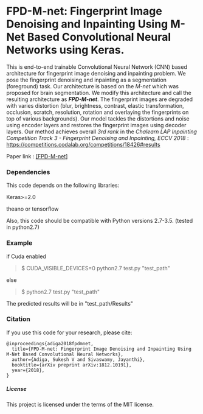 # FPD-M-net: Fingerprint Image Denoising and Inpainting Using M-Net Based Convolutional Neural Networks using Keras.

This is end-to-end trainable Convolutional Neural Network (CNN) based architecture for fingerprint image denoising and inpainting problem. We pose the fingerprint denoising and inpainting as a segmentation (foreground) task. Our architecture is based on the _M-net_ which was proposed for brain segmentation. We modify this architecture and call the resulting architecture as **_FPD-M-net_**. The fingerprint images are degraded with varies distortion (blur, brightness, contrast, elastic transformation, occlusion, scratch, resolution, rotation and overlaying the fingerprints on top of various backgrounds). Our model tackles the distortions and noise using encoder layers and restores the fingerprint images using decoder layers. Our method achieves overall _3rd rank_ in the _Chalearn LAP Inpainting Competition Track 3 - Fingerprint Denoising and Inpainting, ECCV 2018_ : https://competitions.codalab.org/competitions/18426#results

Paper link : [[FPD-M-net]](https://arxiv.org/abs/1812.10191)

### Dependencies
This code depends on the following libraries:

Keras>=2.0

theano or tensorflow

Also, this code should be compatible with Python versions 2.7-3.5. (tested in python2.7)


### Example
if Cuda enabled

> $ CUDA_VISIBLE_DEVICES=0 python2.7 test.py "test_path"

else

> $ python2.7 test.py "test_path"

The predicted results will be in "test_path/Results"

### Citation
If you use this code for your research, please cite:

```
@inproceedings{adiga2018fpdmnet,
  title={FPD-M-net: Fingerprint Image Denoising and Inpainting Using M-Net Based Convolutional Neural Networks},
  author={Adiga, Sukesh V and Sivaswamy, Jayanthi},
  booktitle={arXiv preprint arXiv:1812.10191},
  year={2018},
}
```

##### License
This project is licensed under the terms of the MIT license.
